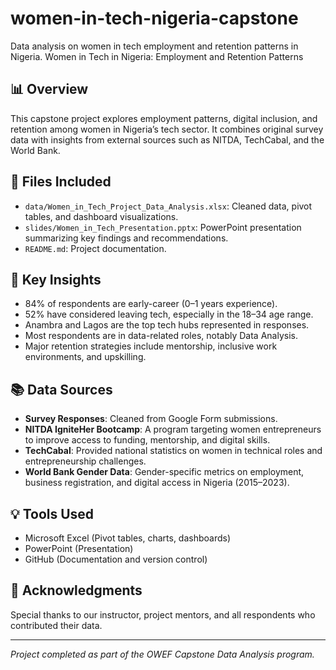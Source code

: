 # women-in-tech-nigeria-capstone
Data analysis on women in tech employment and retention patterns in Nigeria.
 Women in Tech in Nigeria: Employment and Retention Patterns

## 📊 Overview
This capstone project explores employment patterns, digital inclusion, and retention among women in Nigeria’s tech sector. It combines original survey data with insights from external sources such as NITDA, TechCabal, and the World Bank.

## 📁 Files Included
- `data/Women_in_Tech_Project_Data_Analysis.xlsx`: Cleaned data, pivot tables, and dashboard visualizations.
- `slides/Women_in_Tech_Presentation.pptx`: PowerPoint presentation summarizing key findings and recommendations.
- `README.md`: Project documentation.

## 📌 Key Insights
- 84% of respondents are early-career (0–1 years experience).
- 52% have considered leaving tech, especially in the 18–34 age range.
- Anambra and Lagos are the top tech hubs represented in responses.
- Most respondents are in data-related roles, notably Data Analysis.
- Major retention strategies include mentorship, inclusive work environments, and upskilling.

## 📚 Data Sources
- **Survey Responses**: Cleaned from Google Form submissions.
- **NITDA IgniteHer Bootcamp**: A program targeting women entrepreneurs to improve access to funding, mentorship, and digital skills.
- **TechCabal**: Provided national statistics on women in technical roles and entrepreneurship challenges.
- **World Bank Gender Data**: Gender-specific metrics on employment, business registration, and digital access in Nigeria (2015–2023).

## 💡 Tools Used
- Microsoft Excel (Pivot tables, charts, dashboards)
- PowerPoint (Presentation)
- GitHub (Documentation and version control)

## 🙌 Acknowledgments
Special thanks to our instructor, project mentors, and all respondents who contributed their data.

---
*Project completed as part of the OWEF Capstone Data Analysis program.*


